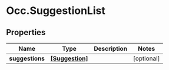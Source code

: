 # Occ.SuggestionList

## Properties
Name | Type | Description | Notes
------------ | ------------- | ------------- | -------------
**suggestions** | [**[Suggestion]**](Suggestion.md) |  | [optional] 


